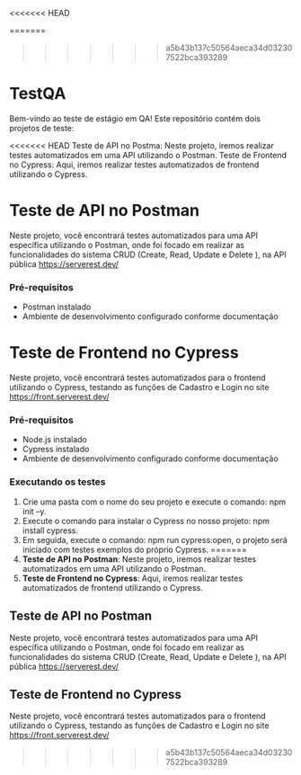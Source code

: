 <<<<<<< HEAD

=======
>>>>>>> a5b43b137c50564aeca34d032307522bca393289
# TestQA

Bem-vindo ao teste de estágio em QA! Este repositório contém dois projetos de teste:

<<<<<<< HEAD
Teste de API no Postma: Neste projeto, iremos realizar testes automatizados em uma API utilizando o Postman.
Teste de Frontend no Cypress: Aqui, iremos realizar testes automatizados de frontend utilizando o Cypress.

# Teste de API no Postman
Neste projeto, você encontrará testes automatizados para uma API específica utilizando o Postman, onde foi focado em realizar as funcionalidades do sistema CRUD (Create, Read, Update e Delete ), na API pública https://serverest.dev/

### Pré-requisitos

- Postman instalado 
- Ambiente de desenvolvimento configurado conforme documentação



# Teste de Frontend no Cypress
Neste projeto, você encontrará testes automatizados para o frontend utilizando o Cypress, testando as funções de Cadastro e Login no site https://front.serverest.dev/

### Pré-requisitos
- Node.js instalado
- Cypress instalado
- Ambiente de desenvolvimento configurado conforme documentação

### Executando os testes

1. Crie uma pasta com o nome do seu projeto e execute o comando: npm init –y.
2. Execute o comando para instalar o Cypress no nosso projeto: npm install cypress. 
3. Em seguida, execute o comando: npm run cypress:open, o projeto será iniciado com testes exemplos do próprio Cypress.
=======
1. **Teste de API no Postman**: Neste projeto, iremos realizar testes automatizados em uma API utilizando o Postman.
2. **Teste de Frontend no Cypress**: Aqui, iremos realizar testes automatizados de frontend utilizando o Cypress.

## Teste de API no Postman

Neste projeto, você encontrará testes automatizados para uma API específica utilizando o Postman, onde foi focado em realizar as funcionalidades do sistema CRUD (Create, Read, Update e Delete ), na API pública https://serverest.dev/


## Teste de Frontend no Cypress

Neste projeto, você encontrará testes automatizados para o frontend utilizando o Cypress, testando as funções de Cadastro e Login no site https://front.serverest.dev/

>>>>>>> a5b43b137c50564aeca34d032307522bca393289


